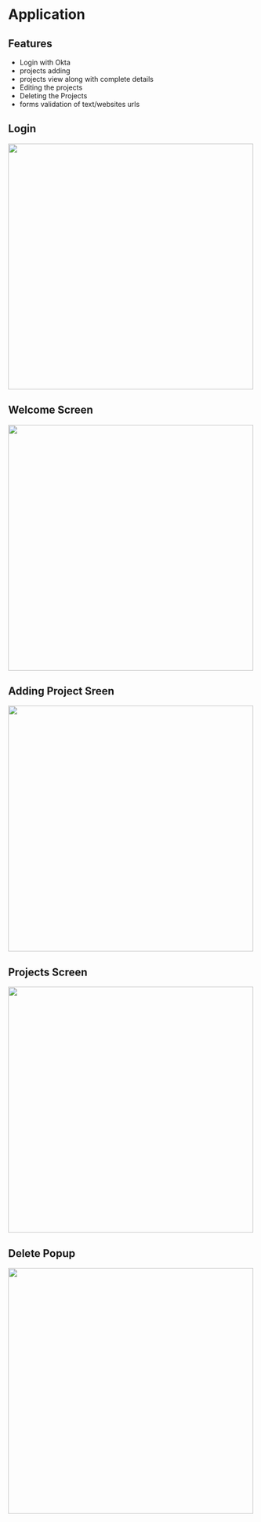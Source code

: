 # Application

## Features
- Login with Okta
- projects adding
- projects view along with complete details
- Editing the projects
- Deleting the Projects
- forms validation of text/websites urls
<h2 >Login</h2>
<img  height=500 src="https://res.cloudinary.com/portfoliov1mushaaf/image/upload/v1667638043/Portfolio%20projects/Screenshot_from_2022-11-05_13-36-21_hmottb.png" />
<h2 >Welcome Screen</h2>
<img  height=500 src="https://res.cloudinary.com/portfoliov1mushaaf/image/upload/v1667638989/Portfolio%20projects/Screenshot_from_2022-11-05_13-38-14_aptj6q.png" />
<h2 >Adding Project Sreen</h2>
<img  height=500 src="https://res.cloudinary.com/portfoliov1mushaaf/image/upload/v1667639243/Portfolio%20projects/Screenshot_from_2022-11-05_14-07-06_cxskky.png" />
<h2 >Projects Screen</h2>
<img  height=500 src="https://res.cloudinary.com/portfoliov1mushaaf/image/upload/v1667639043/Portfolio%20projects/Screenshot_from_2022-11-05_13-38-51_v3y4ia.png" />

<h2 >Delete Popup</h2>
<img  height=500 src="https://res.cloudinary.com/portfoliov1mushaaf/image/upload/v1667639155/Portfolio%20projects/Screenshot_from_2022-11-05_13-39-30_a88loc.png" />







